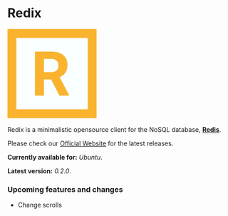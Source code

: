 # Redix

<img src="https://github.com/victorsferreira/redix/blob/master/RedixLogo512x512.png" alt="Redix Logo" width="200"/>

Redix is a minimalistic opensource client for the NoSQL database, **[Redis](https://redis.io/)**.

Please check our [Official Website](https://victorsferreira.github.io/) for the latest releases.

**Currently available for:** *Ubuntu*. 

**Latest version:** *0.2.0*.

### Upcoming features and changes

- Change scrolls